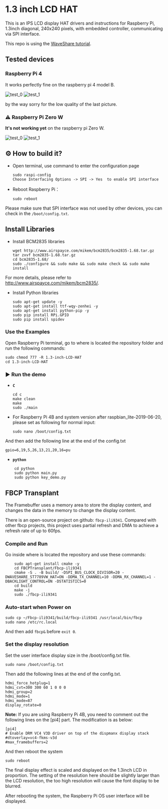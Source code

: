 # 1.3 inch LCD HAT

This is an IPS LCD display HAT drivers and instructions for Raspberry Pi, 1.3inch diagonal, 
240x240 pixels, with embedded controller, communicating via SPI interface.

This repo is using the [WaveShare tutorial](https://www.waveshare.com/wiki/1.3inch_LCD_HAT).


## Tested devices

### Raspberry Pi 4

It works perfectly fine on the raspberry pi 4 model B.

![test_0](GitHubAssets/RPI_4_works_0.JPG)
![test_1](GitHubAssets/RPI_4_works_1.JPG)

by the way sorry for the low quality of the last picture.

### ⚠ Raspberry Pi Zero W

**It's not working yet** on the raspberry pi Zero W.

![test_0](GitHubAssets/RPI_0_w_0.JPG)
![test_1](GitHubAssets/RPI_0_w_1.JPG)


## ⚙ How to build it?


- Open terminal, use command to enter the configuration page

    ```
    sudo raspi-config
    Choose Interfacing Options -> SPI -> Yes  to enable SPI interface
    ```
- Reboot Raspberry Pi：

    `sudo reboot`

Please make sure that SPI interface was not used by other devices, you can check in the `/boot/config.txt`.

## Install Libraries

- Install BCM2835 libraries

    ```
    wget http://www.airspayce.com/mikem/bcm2835/bcm2835-1.68.tar.gz
    tar zxvf bcm2835-1.68.tar.gz 
    cd bcm2835-1.68/
    sudo ./configure && sudo make && sudo make check && sudo make install
    ```

For more details, please refer to http://www.airspayce.com/mikem/bcm2835/.

- Install Python libraries

    ``` 
    sudo apt-get update -y
    sudo apt-get install ttf-wqy-zenhei -y
    sudo apt-get install python-pip -y
    sudo pip install RPi.GPIO
    sudo pip install spidev
    ```

### Use the Examples

Open Raspberry Pi terminal, go to where is located the repository folder and run the following commands:

```
sudo chmod 777 -R 1.3-inch-LCD-HAT
cd 1.3-inch-LCD-HAT
```
    
### ▶ Run the demo

- **`C`**

    ``` 
    cd c
    make clean
    make
    sudo ./main
    ```

- For Raspberry Pi 4B and system version after raspbian_lite-2019-06-20, please set as following for normal input:

    `sudo nano /boot/config.txt`

And then add the following line at the end of the config.txt

`gpio=6,19,5,26,13,21,20,16=pu`


- **`python`**

```
    cd python
    sudo python main.py
    sudo python key_demo.py
```

## FBCP Transplant

The Framebuffer uses a memory area to store the display content, and changes the data in the memory to change the display content.

There is an open-source project on github: `fbcp-ili9341`. Compared with other fbcp projects, this project uses partial refresh and DMA to achieve a refresh rate of up to 60fps.

### Compile and Run

Go inside where is located the repository and use these commands:

```    
    sudo apt-get install cmake -y
    cd FBCPTransplant/Fbcp-ili9341
    cmake -S . -B build/ -DSPI_BUS_CLOCK_DIVISOR=20 -DWAVESHARE_ST7789VW_HAT=ON -DDMA_TX_CHANNEL=10 -DDMA_RX_CHANNEL=1 -DBACKLIGHT_CONTROL=ON -DSTATISTICS=0
    cd build
    make -j
    sudo ./fbcp-ili9341
```

### Auto-start when Power on

```
sudo cp ~/Fbcp-ili9341/build/fbcp-ili9341 /usr/local/bin/fbcp
sudo nano /etc/rc.local
```

And then add `fbcp&` before `exit 0`.

### Set the display resolution

Set the user interface display size in the /boot/config.txt file.

```
sudo nano /boot/config.txt
```

Then add the following lines at the end of the config.txt.

```
hdmi_force_hotplug=1
hdmi_cvt=300 300 60 1 0 0 0
hdmi_group=2
hdmi_mode=1
hdmi_mode=87
display_rotate=0
```

**Note:** If you are using Raspberry Pi 4B, you need to comment out the following lines on the [pi4] part. The modification is as below:

```
[pi4]
# Enable DRM VC4 V3D driver on top of the dispmanx display stack
#dtoverlay=vc4-fkms-v3d
#max_framebuffers=2
```

And then reboot the system

```
sudo reboot
```

The final display effect is scaled and displayed on the 1.3inch LCD in proportion. The setting of the resolution here should be slightly larger than the LCD resolution, the too high resolution will cause the font display to be blurred.

After rebooting the system, the Raspberry Pi OS user interface will be displayed.
